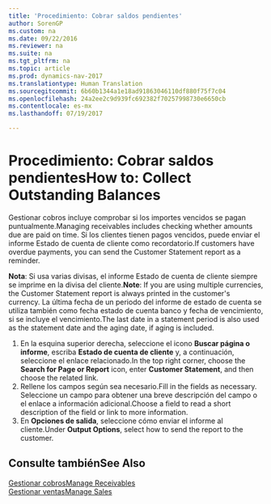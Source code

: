 ```yaml
---
title: 'Procedimiento: Cobrar saldos pendientes'
author: SorenGP
ms.custom: na
ms.date: 09/22/2016
ms.reviewer: na
ms.suite: na
ms.tgt_pltfrm: na
ms.topic: article
ms.prod: dynamics-nav-2017
ms.translationtype: Human Translation
ms.sourcegitcommit: 6b60b1344a1e18ad91863046110df880f75f7c04
ms.openlocfilehash: 24a2ee2c9d939fc692382f70257998730e6650cb
ms.contentlocale: es-mx
ms.lasthandoff: 07/19/2017

---
```


# <a name="how-to-collect-outstanding-balances"></a><span data-ttu-id="d4a02-102">Procedimiento: Cobrar saldos pendientes</span><span class="sxs-lookup"><span data-stu-id="d4a02-102">How to: Collect Outstanding Balances</span></span>
<span data-ttu-id="d4a02-103">Gestionar cobros incluye comprobar si los importes vencidos se pagan puntualmente.</span><span class="sxs-lookup"><span data-stu-id="d4a02-103">Managing receivables includes checking whether amounts due are paid on time.</span></span> <span data-ttu-id="d4a02-104">Si los clientes tienen pagos vencidos, puede enviar el informe Estado de cuenta de cliente como recordatorio.</span><span class="sxs-lookup"><span data-stu-id="d4a02-104">If customers have overdue payments, you can send the Customer Statement report as a reminder.</span></span>

<span data-ttu-id="d4a02-105">**Nota**: Si usa varias divisas, el informe Estado de cuenta de cliente siempre se imprime en la divisa del cliente.</span><span class="sxs-lookup"><span data-stu-id="d4a02-105">**Note**: If you are using multiple currencies, the Customer Statement report is always printed in the customer's currency.</span></span> <span data-ttu-id="d4a02-106">La última fecha de un periodo del informe de estado de cuenta se utiliza también como fecha estado de cuenta banco y fecha de vencimiento, si se incluye el vencimiento.</span><span class="sxs-lookup"><span data-stu-id="d4a02-106">The last date in a statement period is also used as the statement date and the aging date, if aging is included.</span></span>

1. <span data-ttu-id="d4a02-107">En la esquina superior derecha, seleccione el icono **Buscar página o informe**, escriba **Estado de cuenta de cliente** y, a continuación, seleccione el enlace relacionado.</span><span class="sxs-lookup"><span data-stu-id="d4a02-107">In the top right corner, choose the **Search for Page or Report** icon, enter **Customer Statement**, and then choose the related link.</span></span>
2. <span data-ttu-id="d4a02-108">Rellene los campos según sea necesario.</span><span class="sxs-lookup"><span data-stu-id="d4a02-108">Fill in the fields as necessary.</span></span> <span data-ttu-id="d4a02-109">Seleccione un campo para obtener una breve descripción del campo o el enlace a información adicional.</span><span class="sxs-lookup"><span data-stu-id="d4a02-109">Choose a field to read a short description of the field or link to more information.</span></span>
3. <span data-ttu-id="d4a02-110">En **Opciones de salida**, seleccione cómo enviar el informe al cliente.</span><span class="sxs-lookup"><span data-stu-id="d4a02-110">Under **Output Options**, select how to send the report to the customer.</span></span>

## <a name="see-also"></a><span data-ttu-id="d4a02-111">Consulte también</span><span class="sxs-lookup"><span data-stu-id="d4a02-111">See Also</span></span>
[<span data-ttu-id="d4a02-112">Gestionar cobros</span><span class="sxs-lookup"><span data-stu-id="d4a02-112">Manage Receivables</span></span>](receivables-manage-receivables.md)  
[<span data-ttu-id="d4a02-113">Gestionar ventas</span><span class="sxs-lookup"><span data-stu-id="d4a02-113">Manage Sales</span></span>](sales-manage-sales.md)

